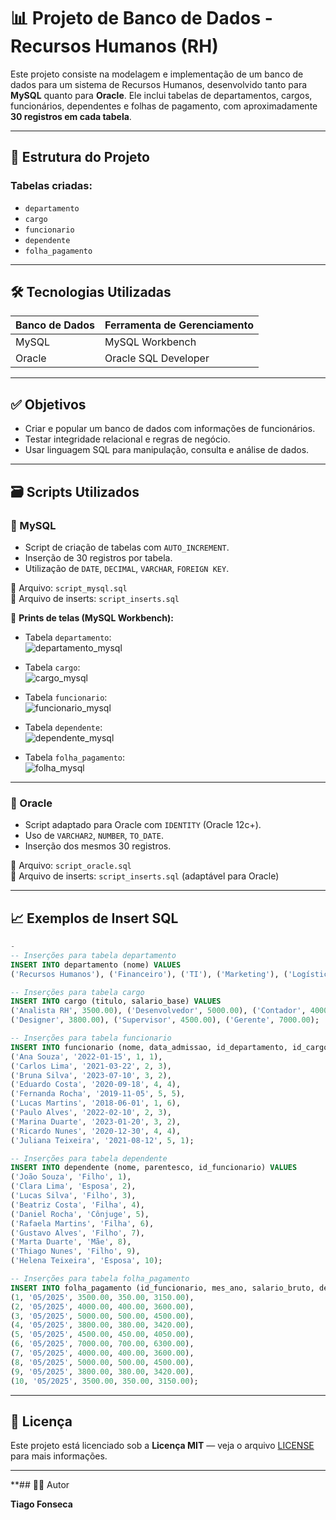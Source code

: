 
# 📊 Projeto de Banco de Dados - Recursos Humanos (RH)

Este projeto consiste na modelagem e implementação de um banco de dados para um sistema de Recursos Humanos, desenvolvido tanto para **MySQL** quanto para **Oracle**. Ele inclui tabelas de departamentos, cargos, funcionários, dependentes e folhas de pagamento, com aproximadamente **30 registros em cada tabela**.

---

## 📌 Estrutura do Projeto

### Tabelas criadas:

- `departamento`
- `cargo`
- `funcionario`
- `dependente`
- `folha_pagamento`

---

## 🛠️ Tecnologias Utilizadas

| Banco de Dados | Ferramenta de Gerenciamento |
|----------------|-----------------------------|
| MySQL          | MySQL Workbench             |
| Oracle         | Oracle SQL Developer        |

---

## ✅ Objetivos

- Criar e popular um banco de dados com informações de funcionários.
- Testar integridade relacional e regras de negócio.
- Usar linguagem SQL para manipulação, consulta e análise de dados.

---

## 🗃️ Scripts Utilizados

### 📌 MySQL

- Script de criação de tabelas com `AUTO_INCREMENT`.
- Inserção de 30 registros por tabela.
- Utilização de `DATE`, `DECIMAL`, `VARCHAR`, `FOREIGN KEY`.

📁 Arquivo: `script_mysql.sql`  
📁 Arquivo de inserts: `script_inserts.sql`

📸 **Prints de telas (MySQL Workbench):**

- Tabela `departamento`:  
  ![departamento_mysql](imgs/mysql_departamento.png)

- Tabela `cargo`:  
  ![cargo_mysql](imgs/mysql_cargo.png)

- Tabela `funcionario`:  
  ![funcionario_mysql](imgs/mysql_funcionario.png)

- Tabela `dependente`:  
  ![dependente_mysql](imgs/mysql_dependente.png)

- Tabela `folha_pagamento`:  
  ![folha_mysql](imgs/mysql_folha.png)

---

### 📌 Oracle

- Script adaptado para Oracle com `IDENTITY` (Oracle 12c+).
- Uso de `VARCHAR2`, `NUMBER`, `TO_DATE`.
- Inserção dos mesmos 30 registros.

📁 Arquivo: `script_oracle.sql`  
📁 Arquivo de inserts: `script_inserts.sql` (adaptável para Oracle)

---

## 📈 Exemplos de Insert SQL

```sql
-
-- Inserções para tabela departamento
INSERT INTO departamento (nome) VALUES
('Recursos Humanos'), ('Financeiro'), ('TI'), ('Marketing'), ('Logística');

-- Inserções para tabela cargo
INSERT INTO cargo (titulo, salario_base) VALUES
('Analista RH', 3500.00), ('Desenvolvedor', 5000.00), ('Contador', 4000.00),
('Designer', 3800.00), ('Supervisor', 4500.00), ('Gerente', 7000.00);

-- Inserções para tabela funcionario
INSERT INTO funcionario (nome, data_admissao, id_departamento, id_cargo) VALUES
('Ana Souza', '2022-01-15', 1, 1),
('Carlos Lima', '2021-03-22', 2, 3),
('Bruna Silva', '2023-07-10', 3, 2),
('Eduardo Costa', '2020-09-18', 4, 4),
('Fernanda Rocha', '2019-11-05', 5, 5),
('Lucas Martins', '2018-06-01', 1, 6),
('Paulo Alves', '2022-02-10', 2, 3),
('Marina Duarte', '2023-01-20', 3, 2),
('Ricardo Nunes', '2020-12-30', 4, 4),
('Juliana Teixeira', '2021-08-12', 5, 1);

-- Inserções para tabela dependente
INSERT INTO dependente (nome, parentesco, id_funcionario) VALUES
('João Souza', 'Filho', 1),
('Clara Lima', 'Esposa', 2),
('Lucas Silva', 'Filho', 3),
('Beatriz Costa', 'Filha', 4),
('Daniel Rocha', 'Cônjuge', 5),
('Rafaela Martins', 'Filha', 6),
('Gustavo Alves', 'Filho', 7),
('Marta Duarte', 'Mãe', 8),
('Thiago Nunes', 'Filho', 9),
('Helena Teixeira', 'Esposa', 10);

-- Inserções para tabela folha_pagamento
INSERT INTO folha_pagamento (id_funcionario, mes_ano, salario_bruto, descontos, salario_liquido) VALUES
(1, '05/2025', 3500.00, 350.00, 3150.00),
(2, '05/2025', 4000.00, 400.00, 3600.00),
(3, '05/2025', 5000.00, 500.00, 4500.00),
(4, '05/2025', 3800.00, 380.00, 3420.00),
(5, '05/2025', 4500.00, 450.00, 4050.00),
(6, '05/2025', 7000.00, 700.00, 6300.00),
(7, '05/2025', 4000.00, 400.00, 3600.00),
(8, '05/2025', 5000.00, 500.00, 4500.00),
(9, '05/2025', 3800.00, 380.00, 3420.00),
(10, '05/2025', 3500.00, 350.00, 3150.00);

```
---
## 📄 Licença

Este projeto está licenciado sob a **Licença MIT** — veja o arquivo [LICENSE](LICENSE) para mais informações.

---
**## 🧑‍💻 Autor

**Tiago Fonseca** 
